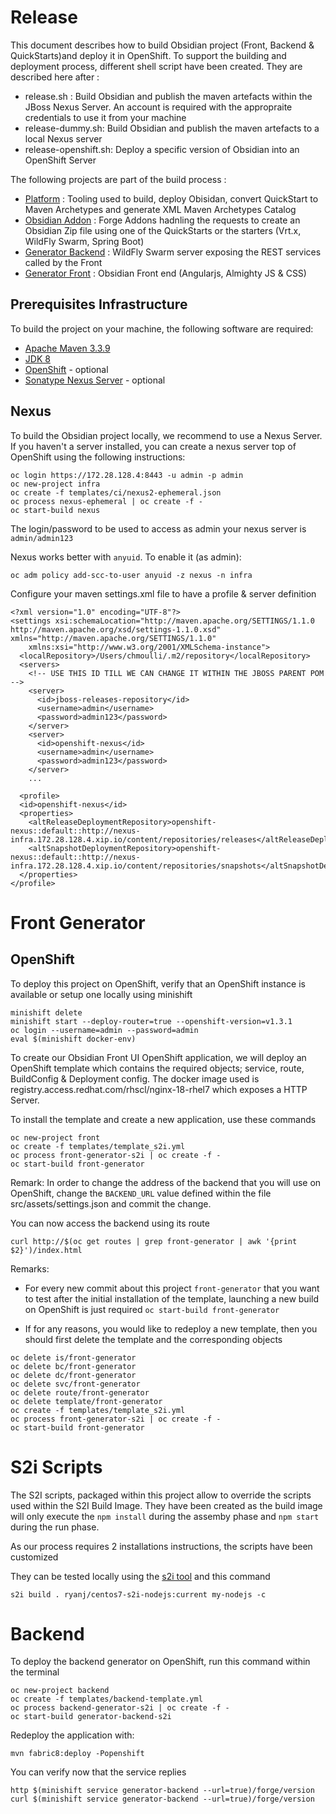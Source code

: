# Release 

This document describes how to build Obsidian project (Front, Backend & QuickStarts)and deploy it in OpenShift. To support the building and deployment process, different shell script have been created.
They are described here after :

- release.sh : Build Obsidian and publish the maven artefacts within the JBoss Nexus Server. An account is required with the appropraite credentials to use it from your machine
- release-dummy.sh: Build Obsidian and publish the maven artefacts to a local Nexus server
- release-openshift.sh: Deploy a specific version of Obsidian into an OpenShift Server

The following projects are part of the build process :

- [Platform](https://github.com/obsidian-toaster/platform) : Tooling used to build, deploy Obisidan, convert QuickStart to Maven Archetypes and generate XML Maven Archetypes Catalog
- [Obsidian Addon](https://github.com/obsidian-toaster/obsidian-addon) : Forge Addons hadnling the requests to create an Obsidian Zip file using one of the QuickStarts or the starters (Vrt.x, WildFly Swarm, Spring Boot)
- [Generator Backend](https://github.com/obsidian-toaster//generator-backend) : WildFly Swarm server exposing the REST services called by the Front
- [Generator Front](https://github.com/obsidian-toaster/generator-front) : Obsidian Front end (Angularjs, Almighty JS & CSS)

## Prerequisites Infrastructure

To build the project on your machine, the following software are required:

- [Apache Maven 3.3.9](https://maven.apache.org/download.cgi)
- [JDK 8](http://www.oracle.com/technetwork/java/javase/downloads/jdk8-downloads-2133151.html)
- [OpenShift](https://github.com/obsidian-toaster/platform/blob/master/tooling/openshift/openshift-vm.md#deploy-locally-openshift-using-vagrant--virtualbox)  - optional
- [Sonatype Nexus Server](https://www.sonatype.com/oss-thank-you-tgz) - optional

## Nexus

To build the Obsidian project locally, we recommend to use a Nexus Server. If you haven't a server installed, you can create a nexus server
top of OpenShift using the following instructions: 

```
oc login https://172.28.128.4:8443 -u admin -p admin
oc new-project infra
oc create -f templates/ci/nexus2-ephemeral.json
oc process nexus-ephemeral | oc create -f -
oc start-build nexus
```

The login/password to be used to access as admin your nexus server is `admin/admin123`

Nexus works better with `anyuid`. To enable it (as admin):

```
oc adm policy add-scc-to-user anyuid -z nexus -n infra
```

Configure your maven settings.xml file to have a profile & server definition

```
<?xml version="1.0" encoding="UTF-8"?>
<settings xsi:schemaLocation="http://maven.apache.org/SETTINGS/1.1.0 http://maven.apache.org/xsd/settings-1.1.0.xsd" xmlns="http://maven.apache.org/SETTINGS/1.1.0"
    xmlns:xsi="http://www.w3.org/2001/XMLSchema-instance">
  <localRepository>/Users/chmoulli/.m2/repository</localRepository>
  <servers>
    <!-- USE THIS ID TILL WE CAN CHANGE IT WITHIN THE JBOSS PARENT POM -->
    <server>
      <id>jboss-releases-repository</id>
      <username>admin</username>
      <password>admin123</password>
    </server>
  	<server>
      <id>openshift-nexus</id>
      <username>admin</username>
      <password>admin123</password>
    </server>
    ...

  <profile>
  <id>openshift-nexus</id>
  <properties>
    <altReleaseDeploymentRepository>openshift-nexus::default::http://nexus-infra.172.28.128.4.xip.io/content/repositories/releases</altReleaseDeploymentRepository>
    <altSnapshotDeploymentRepository>openshift-nexus::default::http://nexus-infra.172.28.128.4.xip.io/content/repositories/snapshots</altSnapshotDeploymentRepository>
  </properties>
</profile>
```

# Front Generator

## OpenShift

To deploy this project on OpenShift, verify that an OpenShift instance is available or setup one locally
using minishift

```
minishift delete
minishift start --deploy-router=true --openshift-version=v1.3.1
oc login --username=admin --password=admin
eval $(minishift docker-env)
```

To create our Obsidian Front UI OpenShift application, we will deploy an OpenShift template which
contains the required objects; service, route, BuildConfig & Deployment config. The docker image
used is registry.access.redhat.com/rhscl/nginx-18-rhel7 which exposes a HTTP Server.

To install the template and create a new application, use these commands

```
oc new-project front
oc create -f templates/template_s2i.yml
oc process front-generator-s2i | oc create -f -
oc start-build front-generator
```

Remark: In order to change the address of the backend that you will use on OpenShift, change the `BACKEND_URL` value defined within the file src/assets/settings.json and commit the change.

You can now access the backend using its route

```
curl http://$(oc get routes | grep front-generator | awk '{print $2}')/index.html
```

Remarks:

* For every new commit about this project `front-generator` that you want to test after the initial installation of the template, launching a new build
  on OpenShift is just required `oc start-build front-generator`

* If for any reasons, you would like to redeploy a new template, then you should first delete the template and the corresponding objects

```
oc delete is/front-generator
oc delete bc/front-generator
oc delete dc/front-generator
oc delete svc/front-generator
oc delete route/front-generator
oc delete template/front-generator
oc create -f templates/template_s2i.yml
oc process front-generator-s2i | oc create -f -
oc start-build front-generator
```

# S2i Scripts

The S2I scripts, packaged within this project allow to override the scripts used within the S2I Build Image. They have been created
as the build image will only execute the `npm install` during the assemby phase and `npm start` during the run phase.

As our process requires 2 installations instructions, the scripts have been customized

They can be tested locally using the [s2i tool](https://github.com/openshift/source-to-image) and this command

```
s2i build . ryanj/centos7-s2i-nodejs:current my-nodejs -c
```

# Backend

To deploy the backend generator on OpenShift, run this command within the terminal

```
oc new-project backend
oc create -f templates/backend-template.yml
oc process backend-generator-s2i | oc create -f -
oc start-build generator-backend-s2i
```

Redeploy the application with:

```
mvn fabric8:deploy -Popenshift
```

You can verify now that the service replies

```
http $(minishift service generator-backend --url=true)/forge/version
curl $(minishift service generator-backend --url=true)/forge/version
```

